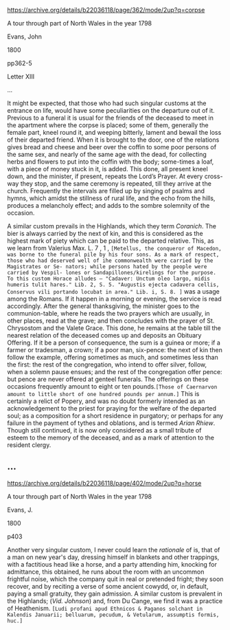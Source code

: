 https://archive.org/details/b22036118/page/362/mode/2up?q=corpse


A tour through part of North Wales in the year 1798

Evans, John

1800

pp362-5

Letter XIII

...

It might be expected, that those who had such singular customs at the entrance on life, would have some peculiarities on the departure out of it. Previous to a funeral it is usual for the friends of the deceased to meet in the apartment where the corpse is placed; some of them, generally the female part, kneel round it, and weeping bitterly, lament and bewail the loss of their departed friend. When it is brought to the door, one of the relations gives bread and cheese and beer over the coffin to some poor persons of the same sex, and nearly of the same age with the dead, for collecting herbs and flowers to put into the coffin with the body; some-times a loaf, with a piece of money stuck in it, is added. This done, all present kneel down, and the minister, if present, repeats the Lord’s Prayer. At every cross-way they stop, and the same ceremony is repeated, till they arrive at the church. Frequently the intervals are filled up by singing of psalms and hymns, which amidst the stillness of rural life, and the echo from the hills, produces a melancholy effect; and adds to the sombre solemnity of the occasion.

A similar custom prevails in the Highlands, which they term *Coranich*. The bier is always carried by the next of kin, and this is considered as the highest mark of piety which can be paid to the departed relative. This, as we learn from Valerius Max. L. 7 , 1 , `[Metellus, the conqueror of Macedon, was borne to the funeral pile by his four sons. As a mark of respect, those who had deserved well of ihe commonwealth were carried by the Magistrates or Se- nators; while persons hated by the people were carried by Vespil- lones or Sandapillones/kirelings for the purpose. To this custom Horace alludes — "Cadaver: Unctum oleo largo, midis humeris tulit hares." Lib. 2, S. 5. "Augustis ejecta cadavera cellis, Conservus vili portando locubat in area." Lib. i, S. 8. ]` was a usage among the Romans. If it happen in a morning or evening, the service is read accordingly. After the general thanksgiving, the minister goes to the communion-table, where he reads the two prayers which are usually, in other places, read at the grave; and then concludes with the prayer of St. Chrysostom and the Valete Grace. This done, he remains at the table till the nearest relation of the deceased comes up and deposits an Obituary Offering. If it be a person of consequence, the sum is a guinea or more; if a farmer or tradesman, a crown; if a poor man, six-pence: the next of kin then follow the example, offering sometimes as much, and sometimes less than the first: the rest of the congregation, who intend to offer silver, follow, when a solemn pause ensues; and the rest of the congregation offer pence: but pence are never offered at genteel funerals. The offerings on these occasions frequently amount to eight or ten pounds.`[Those of Caernarvon amount to little short of one hundred pounds per annum.]` This is certainly a relict of Popery, and was no doubt formerly intended as an acknowledgement to the priest for praying for the welfare of the departed soul; as a composition for a short residence in purgatory; or perhaps for any failure in the payment of tythes and oblations, and is termed *Arian Rhiew*. Though still continued, it is now only considered as a small tribute of esteem to the memory of the deceased, and as a mark of attention to the resident clergy.

...
---

https://archive.org/details/b22036118/page/402/mode/2up?q=horse

A tour through part of North Wales in the year 1798

Evans, J.

1800

p403

Another very singular custom, I never could learn the *rationale* of is, that of a man on new year's day, dressing himself in blankets and other trappings, with a factitious head like a horse, and a party attending him, knocking for admittance, this obtained, he runs about the room with an uncommon frightful noise, which the company quit in real or pretended fright; they soon recover, and by reciting a verse of some ancient cowydd, or, in default, paying a small gratuity, they gain admission. A similar custom is prevalent in the Highlands; (*Vid. Johnson*) and, from Du Cange, we find it was a practice of Heathenism. `[Ludi profani apud Ethnicos & Paganos solchant in Kalendis Januarii; belluarum, pecudum, & Vetularum, assumptis formis, huc.]`
